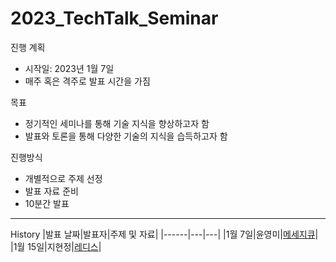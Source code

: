 # 2023_TechTalk_Seminar

진행 계획 
- 시작일: 2023년 1월 7일
- 매주 혹은 격주로 발표 시간을 가짐

목표
- 정기적인 세미나를 통해 기술 지식을 향상하고자 함
- 발표와 토론을 통해 다양한 기술의 지식을 습득하고자 함 

진행방식
- 개별적으로 주제 선정
- 발표 자료 준비 
- 10분간 발표

---
History
|발표 날짜|발표자|주제 및 자료|
|------|---|---|
|1월 7일|윤영미|[메세지큐](https://github.com/The-Country-Mouse/2023_TechTalk_Seminar/blob/main/1week/%E1%84%86%E1%85%A6%E1%84%89%E1%85%A6%E1%84%8C%E1%85%B5%E1%84%8F%E1%85%B21.pdf)|
|1월 15일|지현정|[레디스](https://github.com/The-Country-Mouse/2023_TechTalk_Seminar/blob/main/2week/Redis.pdf)|
